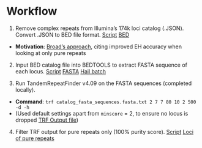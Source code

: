 # Workflow

1) Remove complex repeats from Illumina’s 174k loci catalog (.JSON). Convert .JSON to BED file format. [Script](https://github.com/populationgenomics/sv-workflows/blob/main/str/inputs/pure_repeats_catalog/Illumina%20catalog%20to%20BED%20file%20conversion.ipynb) [BED](https://github.com/populationgenomics/sv-workflows/blob/main/str/inputs/pure_repeats_catalog/bed_catalog_without_complex_repeats.bed.zip)
  * **Motivation**: [Broad’s approach](https://gnomad.broadinstitute.org/news/2022-01-the-addition-of-short-tandem-repeat-calls-to-gnomad/), citing improved EH accuracy when looking at only pure repeats

2) Input BED catalog file into BEDTOOLS to extract FASTA sequence of each locus. [Script](https://github.com/populationgenomics/sv-workflows/blob/main/str/inputs/pure_repeats_catalog/bed_to_fasta.py) [FASTA](https://github.com/populationgenomics/sv-workflows/blob/main/str/inputs/pure_repeats_catalog/catalog_fasta_sequences.fasta.txt.zip) [Hail batch](https://batch.hail.populationgenomics.org.au/batches/420088)

3) Run TandemRepeatFinder v4.09 on the FASTA sequences (completed locally).
 * **Command**: `trf catalog_fasta_sequences.fasta.txt 2 7 7 80 10 2 500 -d -h`
 * (Used default settings apart from `minscore` = 2, to ensure no locus is dropped
[TRF Output file](https://github.com/populationgenomics/sv-workflows/blob/main/str/inputs/pure_repeats_catalog/trf_output.dat.zip))

4) Filter TRF output for pure repeats only (100% purity score). [Script](https://github.com/populationgenomics/sv-workflows/blob/main/str/inputs/pure_repeats_catalog/pure_repeats_script.py) [Loci of pure repeats](https://github.com/populationgenomics/sv-workflows/blob/main/str/inputs/pure_repeats_catalog/pure_repeat_loci.txt.zip)
